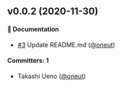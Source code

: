 
## v0.0.2 (2020-11-30)

#### :memo: Documentation
* [#3](https://github.com/oneut/changelog-test/pull/3) Update README.md ([@oneut](https://github.com/oneut))

#### Committers: 1
- Takashi Ueno ([@oneut](https://github.com/oneut))
